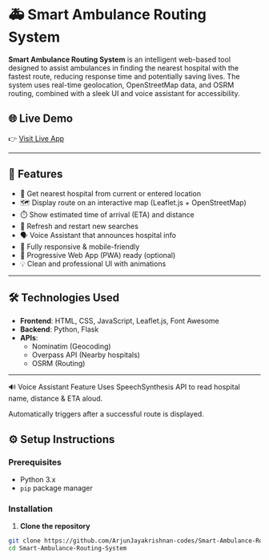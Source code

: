 # 🚑 Smart Ambulance Routing System

**Smart Ambulance Routing System** is an intelligent web-based tool designed to assist ambulances in finding the nearest hospital with the fastest route, reducing response time and potentially saving lives. The system uses real-time geolocation, OpenStreetMap data, and OSRM routing, combined with a sleek UI and voice assistant for accessibility.



## 🌐 Live Demo
👉 [Visit Live App](https://smart-ambulance-routing-system.onrender.com/)

---

## 🚀 Features

- 📍 Get nearest hospital from current or entered location
- 🗺️ Display route on an interactive map (Leaflet.js + OpenStreetMap)
- ⏱️ Show estimated time of arrival (ETA) and distance
- 🔄 Refresh and restart new searches
- 🗣️ Voice Assistant that announces hospital info
- 📱 Fully responsive & mobile-friendly
- 🧭 Progressive Web App (PWA) ready (optional)
- 💡 Clean and professional UI with animations

---

## 🛠️ Technologies Used

- **Frontend**: HTML, CSS, JavaScript, Leaflet.js, Font Awesome
- **Backend**: Python, Flask
- **APIs**:
  - Nominatim (Geocoding)
  - Overpass API (Nearby hospitals)
  - OSRM (Routing)

---
🔊 Voice Assistant Feature
Uses SpeechSynthesis API to read hospital name, distance & ETA aloud.

Automatically triggers after a successful route is displayed.

## ⚙️ Setup Instructions

### Prerequisites

- Python 3.x
- `pip` package manager

### Installation

1. **Clone the repository**

```bash
git clone https://github.com/ArjunJayakrishnan-codes/Smart-Ambulance-Routing-System.git
cd Smart-Ambulance-Routing-System
